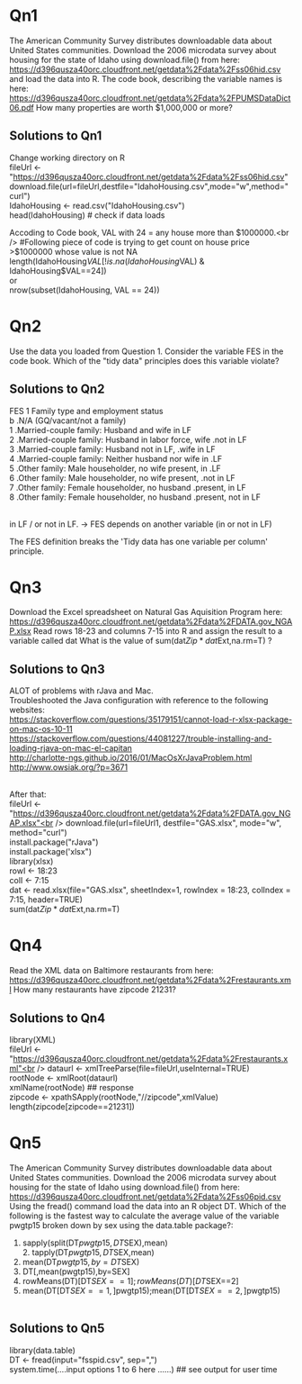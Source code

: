 # Qn1
The American Community Survey distributes downloadable data about United States communities. Download the 2006 microdata survey about housing for the state of Idaho using download.file() from here:
https://d396qusza40orc.cloudfront.net/getdata%2Fdata%2Fss06hid.csv
and load the data into R. The code book, describing the variable names is here:
https://d396qusza40orc.cloudfront.net/getdata%2Fdata%2FPUMSDataDict06.pdf
How many properties are worth $1,000,000 or more?
## Solutions to Qn1
Change working directory on R <br />
fileUrl <- "https://d396qusza40orc.cloudfront.net/getdata%2Fdata%2Fss06hid.csv" <br />
download.file(url=fileUrl,destfile="IdahoHousing.csv",mode="w",method="curl")<br />
IdahoHousing <- read.csv("IdahoHousing.csv")<br />
head(IdahoHousing) # check if data loads<br />

Accoding to Code book, VAL with 24 = any house more than $1000000.<br />
#Following piece of code is trying to get count on house price >$1000000 whose value is not NA<br /> length(IdahoHousing$VAL[!is.na(IdahoHousing$VAL) & IdahoHousing$VAL==24])<br />
or<br />
nrow(subset(IdahoHousing, VAL == 24))




# Qn2
Use the data you loaded from Question 1. Consider the variable FES in the code book. Which of the "tidy data" principles does this variable violate?

## Solutions to Qn2
FES        1
    Family type and employment status<br />
b .N/A (GQ/vacant/not a family)<br />
1 .Married-couple family: Husband and wife in LF<br />
2 .Married-couple family: Husband in labor force, wife
             .not in LF<br />
           3 .Married-couple family: Husband not in LF,
.wife in LF<br />
4 .Married-couple family: Neither husband nor wife in
.LF<br />
5 .Other family: Male householder, no wife present, in
.LF<br />
6 .Other family: Male householder, no wife present,
.not in LF<br />
7 .Other family: Female householder, no husband
             .present, in LF<br />
8 .Other family: Female householder, no husband
             .present, not in LF<br /><br />
             
             
 in LF / or not in LF. -> FES depends on another variable (in or not in LF)<br />
 
The FES definition breaks the 'Tidy data has one variable per column' principle.<br />



# Qn3
Download the Excel spreadsheet on Natural Gas Aquisition Program here:
https://d396qusza40orc.cloudfront.net/getdata%2Fdata%2FDATA.gov_NGAP.xlsx
Read rows 18-23 and columns 7-15 into R and assign the result to a variable called dat What is the value of sum(dat$Zip*dat$Ext,na.rm=T) ?

## Solutions to Qn3
ALOT of problems with rJava and Mac.<br />
Troubleshooted the Java configuration with reference to the following websites:<br />
https://stackoverflow.com/questions/35179151/cannot-load-r-xlsx-package-on-mac-os-10-11<br />
https://stackoverflow.com/questions/44081227/trouble-installing-and-loading-rjava-on-mac-el-capitan<br />
http://charlotte-ngs.github.io/2016/01/MacOsXrJavaProblem.html<br />
http://www.owsiak.org/?p=3671<br /><br />

After that:<br />
fileUrl <- "https://d396qusza40orc.cloudfront.net/getdata%2Fdata%2FDATA.gov_NGAP.xlsx"<br />
download.file(url=fileUrl1, destfile="GAS.xlsx", mode="w", method="curl")<br />
install.package("rJava")<br />
install.package('xlsx")<br />
library(xlsx)<br />
rowI <- 18:23<br />
colI <- 7:15<br />
dat <- read.xlsx(file="GAS.xlsx", sheetIndex=1, rowIndex = 18:23, colIndex = 7:15, header=TRUE)<br />
sum(dat$Zip*dat$Ext,na.rm=T)<br />






# Qn4
Read the XML data on Baltimore restaurants from here:
https://d396qusza40orc.cloudfront.net/getdata%2Fdata%2Frestaurants.xml
How many restaurants have zipcode 21231?

## Solutions to Qn4
library(XML)<br />
fileUrl <- "https://d396qusza40orc.cloudfront.net/getdata%2Fdata%2Frestaurants.xml"<br />
dataurl <- xmlTreeParse(file=fileUrl,useInternal=TRUE)<br />
rootNode <- xmlRoot(dataurl)<br />
xmlName(rootNode) ## response<br />
zipcode <- xpathSApply(rootNode,"//zipcode",xmlValue)<br />
length(zipcode[zipcode==21231])<br />




# Qn5
The American Community Survey distributes downloadable data about United States communities. Download the 2006 microdata survey about housing for the state of Idaho using download.file() from here:
https://d396qusza40orc.cloudfront.net/getdata%2Fdata%2Fss06pid.csv
Using the fread() command load the data into an R object DT.
Which of the following is the fastest way to calculate the average value of the variable pwgtp15 broken down by sex using
the data.table package?:<br />
1. sapply(split(DT$pwgtp15,DT$SEX),mean)<br /> 2. tapply(DT$pwgtp15,DT$SEX,mean)<br />
3. mean(DT$pwgtp15,by=DT$SEX)<br />
4. DT[,mean(pwgtp15),by=SEX]<br />
5. rowMeans(DT)[DT$SEX==1];rowMeans(DT)[DT$SEX==2]<br />
6. mean(DT[DT$SEX==1,]$pwgtp15);mean(DT[DT$SEX==2,]$pwgtp15)<br /><br />

## Solutions to Qn5
library(data.table)<br />
DT <- fread(input="fsspid.csv", sep=",") <br />
system.time(....input options 1 to 6 here ......) ## see output for user time<br />

